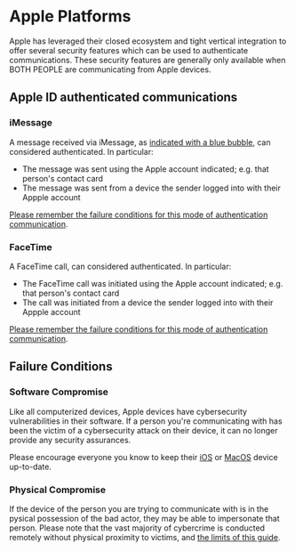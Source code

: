 # Apple Platforms
Apple has leveraged their closed ecosystem and tight vertical integration to offer several security features which can be used to authenticate communications. These security features are generally only available when BOTH PEOPLE are communicating from Apple devices.

## Apple ID authenticated communications
### iMessage
A message received via iMessage, as [indicated with a blue bubble](https://support.apple.com/en-us/HT207006), can considered authenticated. In particular:
* The message was sent using the Apple account indicated; e.g. that person's contact card
* The message was sent from a device the sender logged into with their Appple account

[Please remember the failure conditions for this mode of authentication communication](#failure-conditions).

### FaceTime
A FaceTime call, can considered authenticated. In particular:
* The FaceTime call was initiated using the Apple account indicated; e.g. that person's contact card
* The call was initiated from a device the sender logged into with their Appple account

[Please remember the failure conditions for this mode of authentication communication](#failure-conditions).

## Failure Conditions
### Software Compromise
Like all computerized devices, Apple devices have cybersecurity vulnerabilities in their software. If a person you're communicating with has been the victim of a cybersecurity attack on their device, it can no longer provide any security assurances.

Please encourage everyone you know to keep their [iOS](https://support.apple.com/en-us/HT204204) or [MacOS](https://support.apple.com/en-us/HT201541) device up-to-date.

### Physical Compromise
If the device of the person you are trying to communicate with is in the pysical possession of the bad actor, they may be able to impersonate that person. Please note that the vast majority of cybercrime is conducted remotely without physical proximity to victims, and [the limits of this guide](README.md#limits-of-this-guide). 
